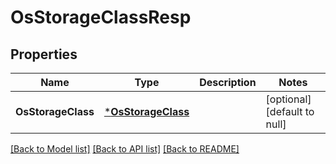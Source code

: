 # OsStorageClassResp

## Properties
Name | Type | Description | Notes
------------ | ------------- | ------------- | -------------
**OsStorageClass** | [***OsStorageClass**](OSStorageClass.md) |  | [optional] [default to null]

[[Back to Model list]](../README.md#documentation-for-models) [[Back to API list]](../README.md#documentation-for-api-endpoints) [[Back to README]](../README.md)


